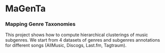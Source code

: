 # MaGenTa
### Mapping Genre Taxonomies
This project shows how to compute hierarchical clusterings of music subgenres. We start from 4 datasets of genres and subgenres annotations for different songs (AllMusic, Discogs, Last.fm, Tagtraum).

